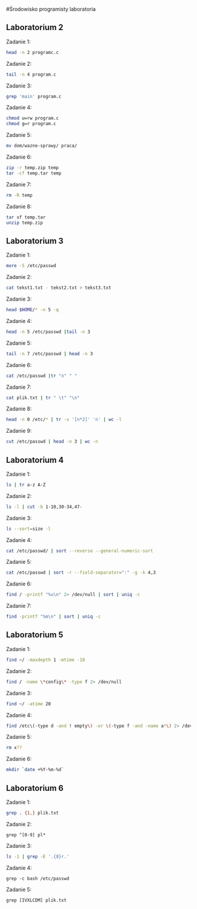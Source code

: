 #Środowisko programisty laboratoria
## Laboratorium 2

Zadanie 1:
```sh
head -n 2 programc.c
```

Zadanie 2:
```sh
tail -n 4 program.c
```

Zadanie 3:
```sh
grep 'main' program.c
```

Zadanie 4:
```sh
chmod u=rw program.c
chmod g=r program.c
```

Zadanie 5:
```sh
mv dom/wazne-sprawy/ praca/
```

Zadanie 6:
```sh
zip -r temp.zip temp
tar -cf temp.tar temp
```

Zadanie 7:
```sh
rm -R temp
```

Zadanie 8:
```sh
tar xf temp.tar
unzip temp.zip
```

## Laboratorium 3

Zadanie 1:
```sh
more -5 /etc/passwd
```

Zadanie 2:
```sh
cat tekst1.txt - tekst2.txt > tekst3.txt
```

Zadanie 3:
```sh
head $HOME/* -n 5 -q
```

Zadanie 4:
```sh
head -n 5 /etc/passwd |tail -n 3
```
Zadanie 5:
```sh
tail -n 7 /etc/passwd | head -n 3
```
Zadanie 6:
```sh
cat /etc/passwd |tr "n" " "
```

Zadanie 7:
```sh
cat plik.txt | tr " \t" "\n"
```

Zadanie 8:
```sh
head -n 0 /etc/* | tr -s '[n*2]' 'n' | wc -l
```

Zadanie 9:
```sh
cut /etc/passwd | head -n 3 | wc -n
```

## Laboratorium 4

Zadanie 1:
```sh
ls | tr a-z A-Z
```

Zadanie 2:
```sh
ls -l | cut -b 1-10,30-34,47-
```

Zadanie 3:
```sh
ls --sort=size -l
```

Zadanie 4:
```sh
cat /etc/passwd/ | sort --reverse --general-numeric-sort
```

Zadanie 5:
```sh
cat /etc/passwd | sort -r --field-separator=":" -g -k 4,3
```

Zadanie 6:
```sh
find / -printf "%u\n" 2> /dev/null | sort | uniq -c
```

Zadanie 7:
```sh
find -printf "%m\n" | sort | uniq -c
```
## Laboratorium 5

Zadanie 1:
```sh
find ~/ -maxdepth 1 -mtime -10
```

Zadanie 2:
```sh
find / -name \*config\* -type f 2> /dev/null
```

Zadanie 3:
```sh
find ~/ -atime 20
```

Zadanie 4:
```sh
find /etc\(-type d -and ! empty\) -or \(-type f -and -name a*\) 2> /dev/null
```

Zadanie 5:
```sh
rm x??
```

Zadanie 6:
```sh
mkdir `date +%Y-%m-%d`
```

## Laboratorium 6

Zadanie 1:
```sh
grep . {1,} plik.txt
```

Zadanie 2:
```ssh
grep ^[0-9] pl*
```

Zadanie 3:
```sh
ls -1 | grep -E '.{8}r.'
```

Zadanie 4:
```ssh
grep -c bash /etc/passwd
```

Zadanie 5:
```ssh
grep [IVXLCDM] plik.txt
```